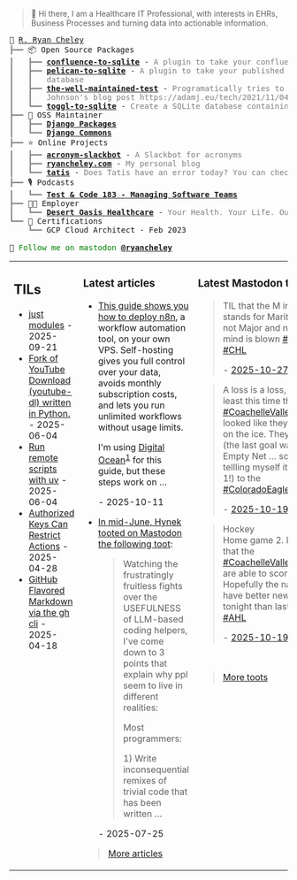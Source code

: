 > 👋 Hi there, I am a Healthcare IT Professional, with interests in EHRs, Business Processes and turning data into actionable information.

<pre style="font-family:Menlo,'DejaVu Sans Mono',consolas,'Courier New',monospace">🙂 <a href="https://www.ryancheley.com">R. Ryan Cheley</a>
<span style="color: #808080; text-decoration-color: #808080">┣━━ </span>📦 Open Source Packages
<span style="color: #808080; text-decoration-color: #808080">┃   ┣━━ </span><span style="font-weight: bold"><a href="https://pypi.org/project/confluence-to-sqlite/">confluence-to-sqlite</a></span> - <span style="color: #808080; text-decoration-color: #808080">A plugin to take your confluence data and add it to a SQLite database</span>
<span style="color: #808080; text-decoration-color: #808080">┃   ┣━━ </span><span style="font-weight: bold"><a href="https://pypi.org/project/pelican-to-sqlite/">pelican-to-sqlite</a></span> - <span style="color: #808080; text-decoration-color: #808080">A plugin to take your published Pelican posts and put them into a SQLite</span>
<span style="color: #808080; text-decoration-color: #808080">┃   ┃   </span><span style="color: #808080; text-decoration-color: #808080">database</span>
<span style="color: #808080; text-decoration-color: #808080">┃   ┣━━ </span><span style="font-weight: bold"><a href="https://pypi.org/project/the-well-maintained-test/">the-well-maintained-test</a></span> - <span style="color: #808080; text-decoration-color: #808080">Programatically tries to answer the 12 questions from Adam </span>
<span style="color: #808080; text-decoration-color: #808080">┃   ┃   </span><span style="color: #808080; text-decoration-color: #808080">Johnson&#x27;s blog post https://adamj.eu/tech/2021/11/04/the-well-maintained-test/</span>
<span style="color: #808080; text-decoration-color: #808080">┃   ┗━━ </span><span style="font-weight: bold"><a href="https://pypi.org/project/toggl-to-sqlite/">toggl-to-sqlite</a></span> - <span style="color: #808080; text-decoration-color: #808080">Create a SQLite database containing data from your Toggl account.</span>
<span style="color: #808080; text-decoration-color: #808080">┣━━ </span>🧰 OSS Maintainer
<span style="color: #808080; text-decoration-color: #808080">┃   ┣━━ </span><span style="font-weight: bold"><a href="https://djangopackages.org">Django Packages</a></span>
<span style="color: #808080; text-decoration-color: #808080">┃   ┗━━ </span><span style="font-weight: bold"><a href="https://github.com/django-commons/">Django Commons</a></span>
<span style="color: #808080; text-decoration-color: #808080">┣━━ </span>⭐ Online Projects
<span style="color: #808080; text-decoration-color: #808080">┃   ┣━━ </span><span style="font-weight: bold"><a href="https://slackbot.ryancheley.com">acronym-slackbot</a></span> - <span style="color: #808080; text-decoration-color: #808080">A Slackbot for acronyms</span>
<span style="color: #808080; text-decoration-color: #808080">┃   ┣━━ </span><span style="font-weight: bold"><a href="https://www.ryancheley.com">ryancheley.com</a></span> - <span style="color: #808080; text-decoration-color: #808080">My personal blog</span>
<span style="color: #808080; text-decoration-color: #808080">┃   ┗━━ </span><span style="font-weight: bold"><a href="https://doestatisjrhaveanerrortoday.com">tatis</a></span> - <span style="color: #808080; text-decoration-color: #808080">Does Tatis have an error today? You can check here</span>
<span style="color: #808080; text-decoration-color: #808080">┣━━ </span>🎙️ Podcasts
<span style="color: #808080; text-decoration-color: #808080">┃   ┗━━ </span><span style="font-weight: bold"><a href="https://testandcode.com/183">Test &amp; Code 183 - Managing Software Teams</a></span>
<span style="color: #808080; text-decoration-color: #808080">┣━━ </span>👨‍💻 Employer
<span style="color: #808080; text-decoration-color: #808080">┃   ┗━━ </span><span style="font-weight: bold"><a href="https://www.mydohc.com">Desert Oasis Healthcare</a></span> - <span style="color: #808080; text-decoration-color: #808080">Your Health. Your Life. Our Passion.</span>
<span style="color: #808080; text-decoration-color: #808080">┗━━ </span>📜 Certifications
<span style="color: #808080; text-decoration-color: #808080">    ┗━━ </span>GCP Cloud Architect - Feb 2023

🦣 <span style="color: #008000; text-decoration-color: #008000">Follow me on mastodon </span><span style="color: #008000; text-decoration-color: #008000; font-weight: bold"><a href="https://mastodon.social/@ryancheley">@ryancheley</a></span>
</pre>


<table><tr><td valign="top" width="33%">

## TILs

<ul>

  <li><a href="https://github.com/ryancheley/til/blob/main/just/modules.md" target="_blank">just modules</a> - 2025-09-21</li>

  <li><a href="youtube-dl" target="_blank">Fork of YouTube Download (youtube-dl) written in Python.</a> - 2025-06-04</li>

  <li><a href="https://github.com/ryancheley/til/blob/main/uv/run-remote-scripts-with-uv.md" target="_blank">Run remote scripts with uv</a> - 2025-06-04</li>

  <li><a href="https://github.com/ryancheley/til/blob/main/computing/authorized-keys-can-restrict-actions.md" target="_blank">Authorized Keys Can Restrict Actions</a> - 2025-04-28</li>

  <li><a href="https://github.com/ryancheley/til/blob/main/github/gfm.md" target="_blank">GitHub Flavored Markdown via the gh cli</a> - 2025-04-18</li>

</ul>


</td><td valign="top" width="34%">

### Latest articles

<ul>

  <li><a href="tag:www.ryancheley.com,2025-10-11:/2025/10/11/deploying-n8n-on-digital-ocean/" target="_blank"><p>This guide shows you how to deploy <a href="https://n8n.io/">n8n</a>, a workflow automation tool, on your own VPS. Self-hosting gives you full control over your data, avoids monthly subscription costs, and lets you run unlimited workflows without usage limits.</p>
<p>I'm using <a href="https://m.do.co/c/cc5fdad15654">Digital Ocean</a><sup id="sf-deploying-n8n-on-digital-ocean-1-back"><a class="simple-footnote" href="https://ryancheley.com/feeds/all.rss.xml#sf-deploying-n8n-on-digital-ocean-1" title="Referral Link">1</a></sup> for this guide, but these steps work on …</p></a> - 2025-10-11</li>

  <li><a href="tag:www.ryancheley.com,2025-07-25:/2025/07/25/why-we-need-to-stop-fighting-about-ai-tools-and-start-teaching-them/" target="_blank"><p>In mid-June, Hynek tooted on Mastodon the <a href="https://mastodon.social/@hynek/114703485524249737">following toot</a>:  </p>
<blockquote>
<p>Watching the frustratingly fruitless fights over the USEFULNESS of LLM-based coding helpers, I've come down to 3 points that explain why ppl seem to live in different realities:</p>
<p>Most programmers:</p>
<p>1) Write inconsequential remixes of trivial code that has been written …</p></blockquote></a> - 2025-07-25</li>

</ul>

> <a href="https://ryancheley.com/" target="_blank">More articles</a>

</td><td valign="top" width="33%">

### Latest Mastodon toots


  <blockquote>
  <p>TIL that the M in <a class="mention hashtag" href="https://mastodon.social/tags/QMJHL" rel="tag">#<span>QMJHL</span></a> stands for Maritimes and not Major and now my mind is blown <a class="mention hashtag" href="https://mastodon.social/tags/Hockey" rel="tag">#<span>Hockey</span></a> <a class="mention hashtag" href="https://mastodon.social/tags/CHL" rel="tag">#<span>CHL</span></a></p>
  - <a href="https://mastodon.social/@ryancheley/115443258304140258" target="_blank">2025-10-27</a>
  </blockquote>

  <blockquote>
  <p>A loss is a loss, but at least this time the <a class="mention hashtag" href="https://mastodon.social/tags/CoachelleValleyFirebirds" rel="tag">#<span>CoachelleValleyFirebirds</span></a> looked like they belonged on the ice. They fall 3-1 (the last goal was an Empty Net … so I’m tellling myself it was 2-1!) to the <a class="mention hashtag" href="https://mastodon.social/tags/ColoradoEagles" rel="tag">#<span>ColoradoEagles</span></a> <a class="mention hashtag" href="https://mastodon.social/tags/AHL" rel="tag">#<span>AHL</span></a></p>
  - <a href="https://mastodon.social/@ryancheley/115400435106680550" target="_blank">2025-10-19</a>
  </blockquote>

  <blockquote>
  <p>Hockey<br />Home game 2. Hoping that the <a class="mention hashtag" href="https://mastodon.social/tags/CoachelleValleyFirebirds" rel="tag">#<span>CoachelleValleyFirebirds</span></a> are able to score tonight. Hopefully the narrator will have better news later tonight than last time <a class="mention hashtag" href="https://mastodon.social/tags/AHL" rel="tag">#<span>AHL</span></a></p>
  - <a href="https://mastodon.social/@ryancheley/115398106925021885" target="_blank">2025-10-19</a>
  </blockquote>


<br>

> <a href="https://mastodon.social/@ryancheley" target="_blank">More toots</a>


</td></tr></table>